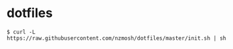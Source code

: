 dotfiles
===

```
$ curl -L https://raw.githubusercontent.com/nzmosh/dotfiles/master/init.sh | sh
```

